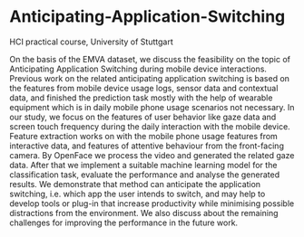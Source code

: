 # Anticipating-Application-Switching
HCI practical course, University of Stuttgart

On the basis of the EMVA dataset, we discuss the feasibility on the topic of Anticipating Application Switching during mobile device interactions. Previous work on the related anticipating application switching is based on the features from mobile device usage logs, sensor data and contextual data, and finished the prediction task mostly with the help of wearable equipment which is in daily mobile phone usage scenarios not necessary.
In our study, we focus on the features of user behavior like gaze data and screen touch frequency during the daily interaction with the mobile device. Feature extraction works on with the mobile phone usage features from interactive data, and features of attentive behaviour from the front-facing camera. By OpenFace we process the video and generated the related gaze data. After that we implement a suitable machine learning model for the classification task, evaluate the performance and analyse the generated results. 
We demonstrate that method can anticipate the application switching, i.e. which app the user intends to switch, and may help to develop tools or plug-in that increase productivity while minimising possible distractions from the environment. We also discuss about the remaining challenges for improving the performance in the future work. 

